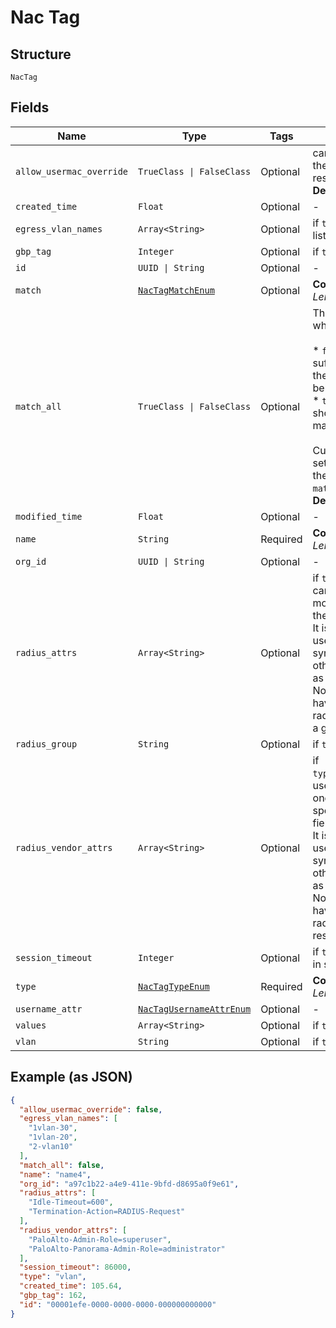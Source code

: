 
# Nac Tag

## Structure

`NacTag`

## Fields

| Name | Type | Tags | Description |
|  --- | --- | --- | --- |
| `allow_usermac_override` | `TrueClass \| FalseClass` | Optional | can be set to true to allow the override by usermac result<br>**Default**: `false` |
| `created_time` | `Float` | Optional | - |
| `egress_vlan_names` | `Array<String>` | Optional | if `type`==`egress_vlan_names`, list of egress vlans to return |
| `gbp_tag` | `Integer` | Optional | if `type`==`gbp_tag` |
| `id` | `UUID \| String` | Optional | - |
| `match` | [`NacTagMatchEnum`](../../doc/models/nac-tag-match-enum.md) | Optional | **Constraints**: *Minimum Length*: `1` |
| `match_all` | `TrueClass \| FalseClass` | Optional | This field is applicable only when `type`==`match`<br><br>* `false`: means it is sufficient to match any of the values (i.e., match-any behavior)<br>* `true`: means all values should be matched (i.e., match-all behavior)<br><br>Currently it makes sense to set this field to `true` only if the `match`==`idp_role` or `match`==`usermac_label`'<br>**Default**: `false` |
| `modified_time` | `Float` | Optional | - |
| `name` | `String` | Required | **Constraints**: *Minimum Length*: `1` |
| `org_id` | `UUID \| String` | Optional | - |
| `radius_attrs` | `Array<String>` | Optional | if `type`==`radius_attrs`, user can specify a list of one or more standard attributes in the field "radius_attrs".<br>It is the responsibility of the user to provide a syntactically correct string, otherwise it may not work as expected.<br>Note that it is allowed to have more than one radius_attrs in the result of a given rule. |
| `radius_group` | `String` | Optional | if `type`==`radius_group` |
| `radius_vendor_attrs` | `Array<String>` | Optional | if `type`==`radius_vendor_attrs`, user can specify a list of one or more vendor-specific attributes in the field "radius_vendor_attrs".<br>It is the responsibility of the user to provide a syntactically correct string, otherwise it may not work as expected.<br>Note that it is allowed to have more than one radius_vendor_attrs in the result of a given rule. |
| `session_timeout` | `Integer` | Optional | if `type`==`session_timeout, in seconds |
| `type` | [`NacTagTypeEnum`](../../doc/models/nac-tag-type-enum.md) | Required | **Constraints**: *Minimum Length*: `1` |
| `username_attr` | [`NacTagUsernameAttrEnum`](../../doc/models/nac-tag-username-attr-enum.md) | Optional | - |
| `values` | `Array<String>` | Optional | if `type`==`match` |
| `vlan` | `String` | Optional | if `type`==`vlan` |

## Example (as JSON)

```json
{
  "allow_usermac_override": false,
  "egress_vlan_names": [
    "1vlan-30",
    "1vlan-20",
    "2-vlan10"
  ],
  "match_all": false,
  "name": "name4",
  "org_id": "a97c1b22-a4e9-411e-9bfd-d8695a0f9e61",
  "radius_attrs": [
    "Idle-Timeout=600",
    "Termination-Action=RADIUS-Request"
  ],
  "radius_vendor_attrs": [
    "PaloAlto-Admin-Role=superuser",
    "PaloAlto-Panorama-Admin-Role=administrator"
  ],
  "session_timeout": 86000,
  "type": "vlan",
  "created_time": 105.64,
  "gbp_tag": 162,
  "id": "00001efe-0000-0000-0000-000000000000"
}
```

